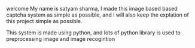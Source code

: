 welcome 
My name is satyam sharma, I made this image based based captcha system as simple as possible, and i will also keep the explation of this project simple as possible.

This system is made using python, and lots of python library is used to preprocessing image and image recogintion
